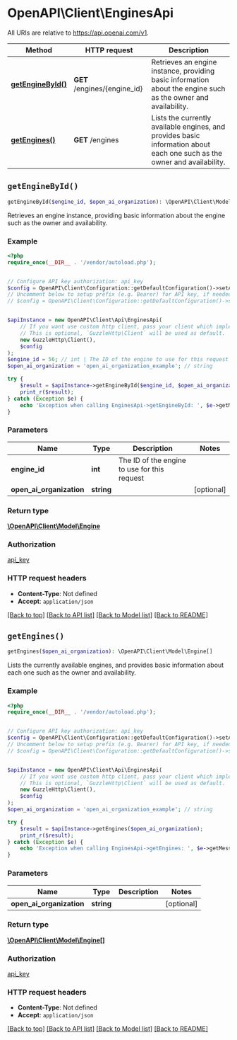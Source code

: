 # OpenAPI\Client\EnginesApi

All URIs are relative to https://api.openai.com/v1.

Method | HTTP request | Description
------------- | ------------- | -------------
[**getEngineById()**](EnginesApi.md#getEngineById) | **GET** /engines/{engine_id} | Retrieves an engine instance, providing basic information about the engine such as the owner and availability.
[**getEngines()**](EnginesApi.md#getEngines) | **GET** /engines | Lists the currently available engines, and provides basic information about each one such as the owner and availability.


## `getEngineById()`

```php
getEngineById($engine_id, $open_ai_organization): \OpenAPI\Client\Model\Engine
```

Retrieves an engine instance, providing basic information about the engine such as the owner and availability.

### Example

```php
<?php
require_once(__DIR__ . '/vendor/autoload.php');


// Configure API key authorization: api_key
$config = OpenAPI\Client\Configuration::getDefaultConfiguration()->setApiKey('Authorization', 'YOUR_API_KEY');
// Uncomment below to setup prefix (e.g. Bearer) for API key, if needed
// $config = OpenAPI\Client\Configuration::getDefaultConfiguration()->setApiKeyPrefix('Authorization', 'Bearer');


$apiInstance = new OpenAPI\Client\Api\EnginesApi(
    // If you want use custom http client, pass your client which implements `GuzzleHttp\ClientInterface`.
    // This is optional, `GuzzleHttp\Client` will be used as default.
    new GuzzleHttp\Client(),
    $config
);
$engine_id = 56; // int | The ID of the engine to use for this request
$open_ai_organization = 'open_ai_organization_example'; // string

try {
    $result = $apiInstance->getEngineById($engine_id, $open_ai_organization);
    print_r($result);
} catch (Exception $e) {
    echo 'Exception when calling EnginesApi->getEngineById: ', $e->getMessage(), PHP_EOL;
}
```

### Parameters

Name | Type | Description  | Notes
------------- | ------------- | ------------- | -------------
 **engine_id** | **int**| The ID of the engine to use for this request |
 **open_ai_organization** | **string**|  | [optional]

### Return type

[**\OpenAPI\Client\Model\Engine**](../Model/Engine.md)

### Authorization

[api_key](../../README.md#api_key)

### HTTP request headers

- **Content-Type**: Not defined
- **Accept**: `application/json`

[[Back to top]](#) [[Back to API list]](../../README.md#endpoints)
[[Back to Model list]](../../README.md#models)
[[Back to README]](../../README.md)

## `getEngines()`

```php
getEngines($open_ai_organization): \OpenAPI\Client\Model\Engine[]
```

Lists the currently available engines, and provides basic information about each one such as the owner and availability.

### Example

```php
<?php
require_once(__DIR__ . '/vendor/autoload.php');


// Configure API key authorization: api_key
$config = OpenAPI\Client\Configuration::getDefaultConfiguration()->setApiKey('Authorization', 'YOUR_API_KEY');
// Uncomment below to setup prefix (e.g. Bearer) for API key, if needed
// $config = OpenAPI\Client\Configuration::getDefaultConfiguration()->setApiKeyPrefix('Authorization', 'Bearer');


$apiInstance = new OpenAPI\Client\Api\EnginesApi(
    // If you want use custom http client, pass your client which implements `GuzzleHttp\ClientInterface`.
    // This is optional, `GuzzleHttp\Client` will be used as default.
    new GuzzleHttp\Client(),
    $config
);
$open_ai_organization = 'open_ai_organization_example'; // string

try {
    $result = $apiInstance->getEngines($open_ai_organization);
    print_r($result);
} catch (Exception $e) {
    echo 'Exception when calling EnginesApi->getEngines: ', $e->getMessage(), PHP_EOL;
}
```

### Parameters

Name | Type | Description  | Notes
------------- | ------------- | ------------- | -------------
 **open_ai_organization** | **string**|  | [optional]

### Return type

[**\OpenAPI\Client\Model\Engine[]**](../Model/Engine.md)

### Authorization

[api_key](../../README.md#api_key)

### HTTP request headers

- **Content-Type**: Not defined
- **Accept**: `application/json`

[[Back to top]](#) [[Back to API list]](../../README.md#endpoints)
[[Back to Model list]](../../README.md#models)
[[Back to README]](../../README.md)
